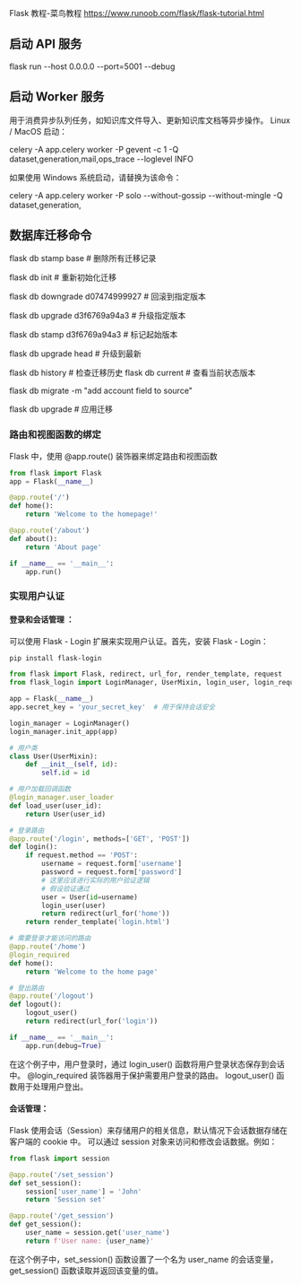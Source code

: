 

Flask 教程-菜鸟教程
https://www.runoob.com/flask/flask-tutorial.html



## 启动 API 服务

flask run --host 0.0.0.0 --port=5001 --debug


## 启动 Worker 服务

用于消费异步队列任务，如知识库文件导入、更新知识库文档等异步操作。 Linux / MacOS 启动：

celery -A app.celery worker -P gevent -c 1 -Q dataset,generation,mail,ops_trace --loglevel INFO

如果使用 Windows 系统启动，请替换为该命令：

celery -A app.celery worker -P solo --without-gossip --without-mingle -Q dataset,generation,

## 数据库迁移命令


flask db stamp base # 删除所有迁移记录

flask db init # 重新初始化迁移


flask db downgrade d07474999927 # 回滚到指定版本

flask db upgrade d3f6769a94a3  # 升级指定版本

flask db stamp d3f6769a94a3  # 标记起始版本

flask db upgrade head  # 升级到最新

flask db history  # 检查迁移历史
flask db current  # 查看当前状态版本

flask db migrate -m "add account field to source"

flask db upgrade # 应用迁移


### 路由和视图函数的绑定

 Flask 中，使用 @app.route() 装饰器来绑定路由和视图函数
 
```python
from flask import Flask
app = Flask(__name__)

@app.route('/')
def home():
    return 'Welcome to the homepage!'

@app.route('/about')
def about():
    return 'About page'

if __name__ == '__main__':
    app.run()
```


### 实现用户认证

#### 登录和会话管理 ：

可以使用 Flask - Login 扩展来实现用户认证。首先，安装 Flask - Login：
```bash
pip install flask-login
```

```python
from flask import Flask, redirect, url_for, render_template, request
from flask_login import LoginManager, UserMixin, login_user, login_required, logout_user

app = Flask(__name__)
app.secret_key = 'your_secret_key'  # 用于保持会话安全

login_manager = LoginManager()
login_manager.init_app(app)

# 用户类
class User(UserMixin):
    def __init__(self, id):
        self.id = id

# 用户加载回调函数
@login_manager.user_loader
def load_user(user_id):
    return User(user_id)

# 登录路由
@app.route('/login', methods=['GET', 'POST'])
def login():
    if request.method == 'POST':
        username = request.form['username']
        password = request.form['password']
        # 这里应该进行实际的用户验证逻辑
        # 假设验证通过
        user = User(id=username)
        login_user(user)
        return redirect(url_for('home'))
    return render_template('login.html')

# 需要登录才能访问的路由
@app.route('/home')
@login_required
def home():
    return 'Welcome to the home page'

# 登出路由
@app.route('/logout')
def logout():
    logout_user()
    return redirect(url_for('login'))

if __name__ == '__main__':
    app.run(debug=True)
```
在这个例子中，用户登录时，通过 login_user() 函数将用户登录状态保存到会话中。
@login_required 装饰器用于保护需要用户登录的路由。
logout_user() 函数用于处理用户登出。


#### 会话管理：

Flask 使用会话（Session）来存储用户的相关信息，默认情况下会话数据存储在客户端的 cookie 中。
可以通过 session 对象来访问和修改会话数据。例如：
```python
from flask import session

@app.route('/set_session')
def set_session():
    session['user_name'] = 'John'
    return 'Session set'

@app.route('/get_session')
def get_session():
    user_name = session.get('user_name')
    return f'User name: {user_name}'
```
在这个例子中，set_session() 函数设置了一个名为 user_name 的会话变量，get_session() 函数读取并返回该变量的值。